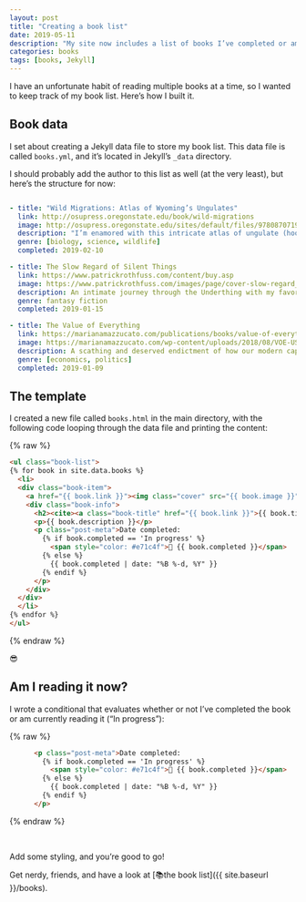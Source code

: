 ```yaml
---
layout: post
title: "Creating a book list"
date: 2019-05-11
description: "My site now includes a list of books I’ve completed or am currently reading. This post covers how I built it with Jekyll’s data files."
categories: books
tags: [books, Jekyll]
---
```


I have an unfortunate habit of reading multiple books at a time, so I wanted to keep track of my book list. Here’s how I built it.

## Book data
I set about creating a Jekyll data file to store my book list. This data file is called `books.yml`, and it’s located in Jekyll’s `_data` directory. 

I should probably add the author to this list as well (at the very least), but here’s the structure for now:

```yaml

- title: "Wild Migrations: Atlas of Wyoming’s Ungulates"
  link: http://osupress.oregonstate.edu/book/wild-migrations
  image: http://osupress.oregonstate.edu/sites/default/files/9780870719431.jpg
  description: "I’m enamored with this intricate atlas of ungulate (hoofed mammals) migration in Wyoming. Not only is it a project that involved my two alma maters (University of Oregon for data visualization, Oregon State University press printed the book), but it also features my home state and research from its university (University of Wyoming). The book’s photographs and data visualizations are beautiful. This book has all my favorites: photography, data visualization, GIS, and wildlife."
  genre: [biology, science, wildlife] 
  completed: 2019-02-10 

- title: The Slow Regard of Silent Things
  link: https://www.patrickrothfuss.com/content/buy.asp
  image: https://www.patrickrothfuss.com/images/page/cover-slow-regard_277.jpg
  description: An intimate journey through the Underthing with my favorite character from Rothfuss’s excellent Kingkiller series (I read <cite>The Name of the Wind</cite> and <cite>The Wise Man’s Fear</cite> in December, 2018).
  genre: fantasy fiction
  completed: 2019-01-15  

- title: The Value of Everything
  link: https://marianamazzucato.com/publications/books/value-of-everything/
  image: https://marianamazzucato.com/wp-content/uploads/2018/08/VOE-US.png
  description: A scathing and deserved endictment of how our modern capitalist economy (mis)assigns value.
  genre: [economics, politics]
  completed: 2019-01-09
  ```

## The template
I created a new file called `books.html` in the main directory, with the following code looping through the data file and printing the content:

{% raw %}
```html
<ul class="book-list">
{% for book in site.data.books %}
  <li>
  <div class="book-item">
    <a href="{{ book.link }}"><img class="cover" src="{{ book.image }}" alt="{{ book.title }}" /></a>
    <div class="book-info">
      <h2><cite><a class="book-title" href="{{ book.link }}">{{ book.title }}</a></cite></h2>
      <p>{{ book.description }}</p>
      <p class="post-meta">Date completed:      
        {% if book.completed == 'In progress' %}
          <span style="color: #e71c4f">📖 {{ book.completed }}</span>
        {% else %}
          {{ book.completed | date: "%B %-d, %Y" }}
        {% endif %}  
      </p>
    </div>
  </div> 
  </li>
{% endfor %}
</ul>
```
{% endraw %}


😎

## Am I reading it now?

I wrote a conditional that evaluates whether or not I’ve completed the book or am currently reading it (“In progress”):

{% raw %}
```html
      <p class="post-meta">Date completed:      
        {% if book.completed == 'In progress' %}
          <span style="color: #e71c4f">📖 {{ book.completed }}</span>
        {% else %}
          {{ book.completed | date: "%B %-d, %Y" }}
        {% endif %}  
      </p>
```
{% endraw %}

<br>

Add some styling, and you’re good to go!

Get nerdy, friends, and have a look at [📚the book list]({{ site.baseurl }}/books).